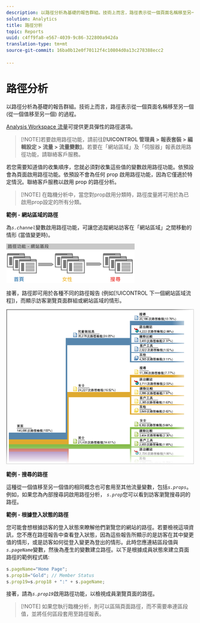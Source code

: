 ```yaml
---
description: 以路徑分析為基礎的報告群組。技術上而言，路徑表示從一個頁面名稱移至另一個 (從一個值移至另一個) 的過程。
solution: Analytics
title: 路徑分析
topic: Reports
uuid: c4ff9fa8-e567-4039-9c86-322800a942da
translation-type: tm+mt
source-git-commit: 16ba0b12e0f70112f4c10804d0a13c278388ecc2

---
```



# 路徑分析

以路徑分析為基礎的報告群組。技術上而言，路徑表示從一個頁面名稱移至另一個 (從一個值移至另一個) 的過程。

[Analysis Workspace 流量](https://marketing.adobe.com/resources/help/en_US/analytics/analysis-workspace/flow.html)可提供更具彈性的路徑選項。

> [!NOTE]若要啟用路徑功能，請前往&#x200B;**[!UICONTROL 管理員 &gt; 報表套裝 &gt; 編輯設定 &gt; 流量 &gt; 流量變數]**。若要在「網站區域」及「伺服器」報表啟用路徑功能，請聯絡客戶服務。

若您需要知道值的收集順序，您就必須對收集這些值的變數啟用路徑功能。依預設會為頁面啟用路徑功能。依預設不會為任何 prop 啟用路徑功能，因為它僅適於特定情況。聯絡客戶服務以啟用 prop 的路徑分析。

> [!NOTE] 在臨機分析中，當您對prop啟用分類時，路徑度量將可用於為已啟用prop設定的所有分類。

**範例 - 網站區域的路徑**

為&#x200B;*`s.channel`*&#x200B;變數啟用路徑功能，可讓您追蹤網站訪客在「網站區域」之間移動的情形 (當值變更時)。

![](assets/path_sections.png)

接著，路徑即可用於各種不同的路徑報告 (例如[!UICONTROL 下一個網站區域流程])，而顯示訪客瀏覽頁面群組或網站區域的情形。

![](assets/paths_report.png)

**範例 - 搜尋的路徑**

這種從一個值移至另一個值的相同概念也可套用至其他流量變數，包括&#x200B;*`s.props`*。例如，如果您為內部搜尋詞啟用路徑分析， *`s.prop`*&#x200B;您可以看到訪客瀏覽搜尋詞的路徑。

**範例 - 根據登入狀態的路徑**

您可能會想根據訪客的登入狀態來瞭解他們瀏覽您的網站的路徑。若要檢視這項資訊，您不應在路徑報告中查看登入狀態，因為這些報告所顯示的是訪客在其中變更值的情形，或是訪客如何從登入變更為登出的情形。此時您應連結區段值與&#x200B;*`s.pageName`*&#x200B;變數，然後為產生的變數建立路徑。以下是根據成員狀態來建立頁面路徑的範例程式碼:

```js
s.pageName="Home Page"; 
s.prop18="Gold"; // Member Status 
s.prop19=s.prop18 + ":" + s.pageName;
```

接著，請為&#x200B;*`s.prop19`*&#x200B;啟用路徑功能，以檢視成員瀏覽頁面的路徑。

> [!NOTE] 如果您執行臨機分析，則可以區隔頁面路徑，而不需要串連區段值，並將任何區段套用至路徑報表。

